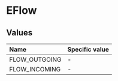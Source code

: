 ﻿# EFlow

## Values

| Name | Specific value |
| :--- | :--- |
| FLOW_OUTGOING | - |
| FLOW_INCOMING | - |